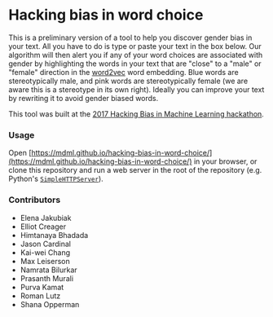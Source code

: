 # Hacking bias in word choice

This is a preliminary version of a tool to help you discover gender bias in your text. All you have to do is type or paste your text in the box below. Our algorithm will then alert you if any of your word choices are associated with gender by highlighting the words in your text that are "close" to a "male" or "female" direction in the [word2vec](https://www.tensorflow.org/tutorials/word2vec) word embedding. Blue words are stereotypically male, and pink words are stereotypically female (we are aware this is a stereotype in its own right). Ideally you can improve your text by rewriting it to avoid gender biased words.

This tool was built at the [2017 Hacking Bias in Machine Learning hackathon](https://www.eventbrite.com/e/new-england-machine-learning-hackathon-hacking-bias-in-ml-tickets-32951771636?aff=NEML).

### Usage

Open [https://mdml.github.io/hacking-bias-in-word-choice/](https://mdml.github.io/hacking-bias-in-word-choice/) in your browser, or clone this repository and run a web server in the root of the repository (e.g. Python's [`SimpleHTTPServer`](https://docs.python.org/2/library/simplehttpserver.html)).

### Contributors
* Elena Jakubiak
* Elliot Creager
* Himtanaya Bhadada
* Jason Cardinal
* Kai-wei Chang
* Max Leiserson
* Namrata Bilurkar
* Prasanth Murali
* Purva Kamat
* Roman Lutz
* Shana Opperman
